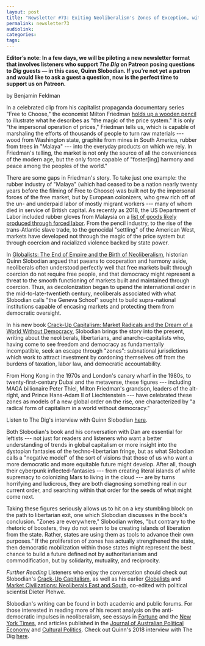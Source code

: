 ```yaml
---
layout: post
title: "Newsletter #73: Exiting Neoliberalism's Zones of Exception, with Quinn Slobodian"
permalink: newsletter73
audiolink:
categories:
tags:
---
```


**Editor’s note: In a few days, we will be piloting a new newsletter format that involves listeners who support *The Dig* on Patreon posing questions to *Dig* guests — in this case, Quinn Slobodian. If you’re not yet a patron and would like to ask a guest a question, now is the perfect time to support us on Patreon.**


by Benjamin Feldman

In a celebrated clip from his capitalist propaganda documentary series "Free to Choose," the economist Milton Friedman [holds up a wooden pencil](https://www.youtube.com/watch?v=4ERbC7JyCfU&ab_channel=LibertyPen) to illustrate what he describes as "the magic of the price system." It is only "the impersonal operation of prices," Friedman tells us, which is capable of marshaling the efforts of thousands of people to turn raw materials --- wood from Washington state, graphite from mines in South America, rubber from trees in "Malaya" --- into the everyday products on which we rely. In Friedman's telling, the market is not only the source of all the conveniences of the modern age, but the only force capable of "foster[ing] harmony and peace among the peoples of the world."

There are some gaps in Friedman's story. To take just one example: the rubber industry of "Malaya" (which had ceased to be a nation nearly twenty years before the filming of Free to Choose) was built not by the impersonal forces of the free market, but by European colonizers, who grew rich off of the un- and underpaid labor of mostly migrant workers --- many of whom died in service of British capital. As recently as 2018, the US Department of Labor included rubber gloves from Malaysia on a [list of goods likely produced through forced labor](https://www.dol.gov/agencies/ilab/reports/child-labor/list-of-goods-print?items_per_page=10&combine=rubber). From the pencil industry, to the rise of the trans-Atlantic slave trade, to the genocidal "settling" of the American West, markets have developed not through the magic of the price system but through coercion and racialized violence backed by state power.

In [Globalists: The End of Empire and the Birth of Neoliberalism](https://www.hup.harvard.edu/catalog.php?isbn=9780674979529), historian Quinn Slobodian argued that paeans to cooperation and harmony aside, neoliberals often understood perfectly well that free markets built through coercion do not require free people, and that democracy might represent a threat to the smooth functioning of markets built and maintained through coercion. Thus, as decolonization began to upend the international order in the mid-to-late-twentieth century, neoliberals associated with what Slobodian calls "the Geneva School" sought to build supra-national institutions capable of encasing markets and protecting them from democratic oversight.

In his new book [Crack-Up Capitalism: Market Radicals and the Dream of a World Without Democracy](https://us.macmillan.com/books/9781250753892/crackupcapitalism), Slobodian brings the story into the present, writing about the neoliberals, libertarians, and anarcho-capitalists who, having come to see freedom and democracy as fundamentally incompatible, seek an escape through "zones": subnational jurisdictions which work to attract investment by cordoning themselves off from the burdens of taxation, labor law, and democratic accountability.

From Hong Kong in the 1970s and London's canary wharf in the 1980s, to twenty-first-century Dubai and the metaverse, these figures --- including MAGA billionaire Peter Thiel, Milton Friedman's grandson, leaders of the alt-right, and Prince Hans-Adam II of Liechtenstein --- have celebrated these zones as models of a new global order on the rise, one characterized by "a radical form of capitalism in a world without democracy."

Listen to The Dig's interview with Quinn Slobodian [here](https://thedigradio.com/podcast/crack-up-capitalism-w-quinn-slobodian).

Both Slobodian's book and his conversation with Dan are essential for leftists --- not just for readers and listeners who want a better understanding of trends in global capitalism or more insight into the dystopian fantasies of the techno-libertarian fringe, but as what Slobodian calls a "negative model" of the sort of visions that those of us who want a more democratic and more equitable future might develop. After all, though their cyberpunk inflected-fantasies --- from creating literal islands of white supremacy to colonizing Mars to living in the cloud --- are by turns horrifying and ludicrous, they are both diagnosing something real in our current order, and searching within that order for the seeds of what might come next.

Taking these figures seriously allows us to hit on a key stumbling block on the path to libertarian exit, one which Slobodian discusses in the book's conclusion. "Zones are everywhere," Slobodian writes, "but contrary to the rhetoric of boosters, they do not seem to be creating islands of liberation from the state. Rather, states are using them as tools to advance their own purposes." If the proliferation of zones has actually strengthened the state, then democratic mobilization within those states might represent the best chance to build a future defined not by authoritarianism and commodification, but by solidarity, mutuality, and reciprocity.

*Further Reading*
Listeners who enjoy the conversation should check out Slobodian's [Crack-Up Capitalism](https://us.macmillan.com/books/9781250753892/crackupcapitalism), as well as his earlier [Globalists](https://www.hup.harvard.edu/catalog.php?isbn=9780674979529) and [Market Civilizations: Neoliberals East and South](https://press.princeton.edu/books/hardcover/9781942130673/market-civilizations), co-edited with political scientist Dieter Plehwe.

Slobodian's writing can be found in both academic and public forums. For those interested in reading more of his recent analysis on the anti-democratic impulses in neoliberalism, see essays in [Fortune](https://fortune.com/2023/04/04/silicon-valley-imperialism-crack-up-capitalism-without-democracy-quinn-slobodian-book-excerpt)  and the [New York Times](https://www.nytimes.com/2023/03/12/opinion/economic-zones-global-economy.html), and articles published in the [Journal of Australian Political Economy](https://www.ppesydney.net/content/uploads/2021/01/5_Slobodian.pdf) and [Cultural Politics](https://muse.jhu.edu/article/739104/pdf). Check out Quinn's 2018 interview with The Dig [here](https://thedigradio.com/tag/quinn-slobodian).
